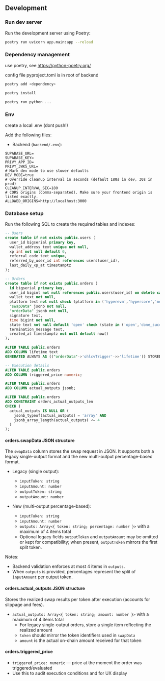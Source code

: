 ## Development

### Run dev server

Run the development server using Poetry:

```bash
poetry run uvicorn app.main:app --reload
```

### Dependency management
use poetry, see https://python-poetry.org/

config file pyproject.toml is in root of backend

```bash
poetry add <dependency>
```
```bash
poetry install
```

```bash
poetry run python ...
```

### Env
create a local .env (dont push!)

Add the following files:

- Backend (`backend/.env`):

```
SUPABASE_URL=
SUPABASE_KEY=
PRIVY_APP_ID=
PRIVY_JWKS_URL=
# Mark dev mode to use slower defaults
DEV_MODE=true
# Override cleanup interval in seconds (default 180s in dev, 30s in prod)
CLEANUP_INTERVAL_SEC=180
# CORS origins (comma-separated). Make sure your frontend origin is listed exactly.
ALLOWED_ORIGINS=http://localhost:3000
```

### Database setup

Run the following SQL to create the required tables and indexes:

```sql
-- Users
create table if not exists public.users (
  user_id bigserial primary key,
  wallet_address text unique not null,
  xp int not null default 0,
  referral_code text unique,
  referred_by_user_id int references users(user_id),
  last_daily_xp_at timestamptz
);

-- Orders
create table if not exists public.orders (
  id bigserial primary key,
  user_id bigint not null references public.users(user_id) on delete cascade,
  wallet text not null,
  platform text not null check (platform in ('hyperevm','hypercore','notifications')),
  "swapData" jsonb not null,
  "orderData" jsonb not null,
  signature text,
  time bigint not null,
  state text not null default 'open' check (state in ('open','done_successful','done_failed','successful','failed','deleted')),
  termination_message text,
  created_at timestamptz not null default now()
);

ALTER TABLE public.orders
ADD COLUMN lifetime text
GENERATED ALWAYS AS (("orderData"->'ohlcvTrigger'->>'lifetime')) STORED;

-- Execution details
ALTER TABLE public.orders
ADD COLUMN triggered_price numeric;

ALTER TABLE public.orders
ADD COLUMN actual_outputs jsonb;

ALTER TABLE public.orders
ADD CONSTRAINT orders_actual_outputs_len
CHECK (
  actual_outputs IS NULL OR (
    jsonb_typeof(actual_outputs) = 'array' AND
    jsonb_array_length(actual_outputs) <= 4
  )
);
```

#### orders.swapData JSON structure

The `swapData` column stores the swap request in JSON. It supports both a legacy single-output format and the new multi-output percentage-based format.

- Legacy (single output):
  - `inputToken: string`
  - `inputAmount: number`
  - `outputToken: string`
  - `outputAmount: number`

- New (multi-output percentage-based):
  - `inputToken: string`
  - `inputAmount: number`
  - `outputs: Array<{ token: string; percentage: number }>` with a maximum of 4 items total
  - Optional legacy fields `outputToken` and `outputAmount` may be omitted or kept for compatibility; when present, `outputToken` mirrors the first split token.

Notes:
- Backend validation enforces at most 4 items in `outputs`.
- When `outputs` is provided, percentages represent the split of `inputAmount` per output token.

#### orders.actual_outputs JSON structure

Stores the realized swap results per token after execution (accounts for slippage and fees).

- `actual_outputs: Array<{ token: string; amount: number }>` with a maximum of 4 items total
  - For legacy single-output orders, store a single item reflecting the realized amount
  - `token` should mirror the token identifiers used in `swapData`
  - `amount` is the actual on-chain amount received for that token

#### orders.triggered_price

- `triggered_price: numeric` — price at the moment the order was triggered/evaluated
- Use this to audit execution conditions and for UX display
